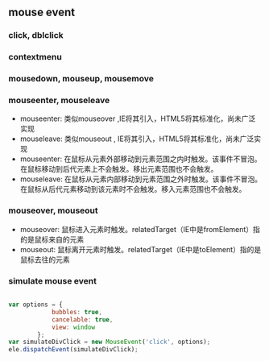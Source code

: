 ## mouse event

### click, dblclick

### contextmenu

### mousedown, mouseup, mousemove

### mouseenter, mouseleave
- mouseenter: 类似mouseover ,IE将其引入，HTML5将其标准化，尚未广泛实现
- mouseleave: 类似mouseout , IE将其引入，HTML5将其标准化，尚未广泛实现
- mouseenter: 在鼠标从元素外部移动到元素范围之内时触发。该事件不冒泡。在鼠标移动到后代元素上不会触发。移出元素范围也不会触发。
- mouseleave: 在鼠标从元素内部移动到元素范围之外时触发。该事件不冒泡。在鼠标从后代元素移动到该元素时不会触发。移入元素范围也不会触发。


### mouseover, mouseout
- mouseover: 鼠标进入元素时触发。relatedTarget（IE中是fromElement）指的是鼠标来自的元素
- mouseout: 鼠标离开元素时触发。relatedTarget（IE中是toElement）指的是鼠标去往的元素


### simulate mouse event
```javascript

var options = {
			bubbles: true,
			cancelable: true,
			view: window
		};
var simulateDivClick = new MouseEvent('click', options);
ele.dispatchEvent(simulateDivClick);
		
```